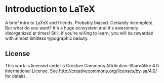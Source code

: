 # Introduction to LaTeX

A brief intro to LaTeX and friends. Probably biased.
Certainly incomplete.
But what do you want?
It's a huge ecosystem and it's awesomely disorganized
at times!
Still, if you're willing to learn, you will be
rewarded with almost limitless typographic beauty.

## License

This work is licensed under a Creative Commons
Attribution-ShareAlike 4.0 International License.
See http://creativecommons.org/licenses/by-sa/4.0/
for details.
